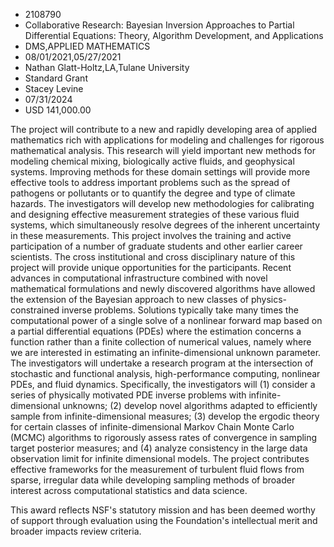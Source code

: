
* 2108790
* Collaborative Research: Bayesian Inversion Approaches to Partial Differential Equations: Theory, Algorithm Development, and Applications
* DMS,APPLIED MATHEMATICS
* 08/01/2021,05/27/2021
* Nathan Glatt-Holtz,LA,Tulane University
* Standard Grant
* Stacey Levine
* 07/31/2024
* USD 141,000.00

The project will contribute to a new and rapidly developing area of applied
mathematics rich with applications for modeling and challenges for rigorous
mathematical analysis. This research will yield important new methods for
modeling chemical mixing, biologically active fluids, and geophysical systems.
Improving methods for these domain settings will provide more effective tools to
address important problems such as the spread of pathogens or pollutants or to
quantify the degree and type of climate hazards. The investigators will develop
new methodologies for calibrating and designing effective measurement strategies
of these various fluid systems, which simultaneously resolve degrees of the
inherent uncertainty in these measurements. This project involves the training
and active participation of a number of graduate students and other earlier
career scientists. The cross institutional and cross disciplinary nature of this
project will provide unique opportunities for the participants. Recent advances
in computational infrastructure combined with novel mathematical formulations
and newly discovered algorithms have allowed the extension of the Bayesian
approach to new classes of physics-constrained inverse problems. Solutions
typically take many times the computational power of a single solve of a
nonlinear forward map based on a partial differential equations (PDEs) where the
estimation concerns a function rather than a finite collection of numerical
values, namely where we are interested in estimating an infinite-dimensional
unknown parameter. The investigators will undertake a research program at the
intersection of stochastic and functional analysis, high-performance computing,
nonlinear PDEs, and fluid dynamics. Specifically, the investigators will (1)
consider a series of physically motivated PDE inverse problems with infinite-
dimensional unknowns; (2) develop novel algorithms adapted to efficiently sample
from infinite-dimensional measures; (3) develop the ergodic theory for certain
classes of infinite-dimensional Markov Chain Monte Carlo (MCMC) algorithms to
rigorously assess rates of convergence in sampling target posterior measures;
and (4) analyze consistency in the large data observation limit for infinite
dimensional models. The project contributes effective frameworks for the
measurement of turbulent fluid flows from sparse, irregular data while
developing sampling methods of broader interest across computational statistics
and data science.

This award reflects NSF's statutory mission and has been deemed worthy of
support through evaluation using the Foundation's intellectual merit and broader
impacts review criteria.
